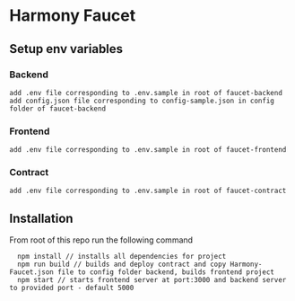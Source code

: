 # Harmony Faucet

## Setup env variables

### Backend

```
add .env file corresponding to .env.sample in root of faucet-backend
add config.json file corresponding to config-sample.json in config folder of faucet-backend

```

### Frontend

`add .env file corresponding to .env.sample in root of faucet-frontend`

### Contract

`add .env file corresponding to .env.sample in root of faucet-contract`

## Installation

From root of this repo run the following command

```
  npm install // installs all dependencies for project
  npm run build // builds and deploy contract and copy Harmony-Faucet.json file to config folder backend, builds frontend project
  npm start // starts frontend server at port:3000 and backend server to provided port - default 5000
```

